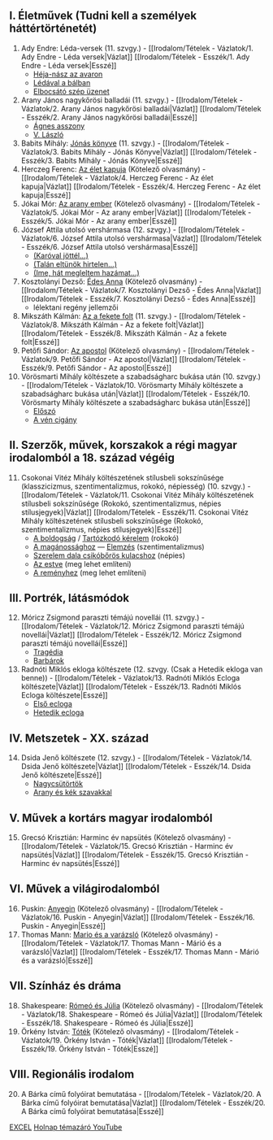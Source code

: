 ## I. Életművek (Tudni kell a személyek háttértörténetét)

1. Ady Endre: Léda-versek (11. szvgy.) - [[Irodalom/Tételek - Vázlatok/1. Ady Endre - Léda versek|Vázlat]] [[Irodalom/Tételek - Esszék/1. Ady Endre - Léda versek|Esszé]]
	- [Héja-nász az avaron](https://www.nkp.hu/tankonyv/irodalom_11_szoveggyujtemeny_nat2020/lecke_04_002?w=Héja-nász%20az%20avaron#section-76993480904)
	- [Lédával a bálban](https://www.nkp.hu/tankonyv/irodalom_11_szoveggyujtemeny_nat2020/lecke_04_002?w=Lédával%20a%20bálban#section-76993480914)
	- [Elbocsátó szép üzenet](https://www.nkp.hu/tankonyv/irodalom_11_szoveggyujtemeny_nat2020/lecke_04_002?w=Elbocsátó%20szép%20üzenet#section-76993480918)
2. Arany János nagykőrösi balladái (11. szvgy.) - [[Irodalom/Tételek - Vázlatok/2. Arany János nagykőrösi balladái|Vázlat]] [[Irodalom/Tételek - Esszék/2. Arany János nagykőrösi balladái|Esszé]]
	- [Ágnes asszony](https://www.nkp.hu/tankonyv/irodalom_11_szoveggyujtemeny_nat2020/lecke_03_001?w=Ágnes%20asszony#section-76921819982)
	- [V. László](https://www.nkp.hu/tankonyv/irodalom_11_szoveggyujtemeny_nat2020/lecke_03_001?w=V.%20László#section-76921819983)
3. Babits Mihály: [Jónás könyve](https://www.nkp.hu/tankonyv/irodalom_11_szoveggyujtemeny_nat2020/lecke_04_003?w=Jónás%20könyve#section-76993530624) (11. szvgy.) - [[Irodalom/Tételek - Vázlatok/3. Babits Mihály - Jónás Könyve|Vázlat]] [[Irodalom/Tételek - Esszék/3. Babits Mihály - Jónás Könyve|Esszé]]
4. Herczeg Ferenc: [Az élet kapuja](https://mek.oszk.hu/02500/02523/02523.htm) (Kötelező olvasmány) - [[Irodalom/Tételek - Vázlatok/4. Herczeg Ferenc - Az élet kapuja|Vázlat]] [[Irodalom/Tételek - Esszék/4. Herczeg Ferenc - Az élet kapuja|Esszé]]
5. Jókai Mór: [Az arany ember](https://mek.oszk.hu/00600/00688/html/index.htm) (Kötelező olvasmány) - [[Irodalom/Tételek - Vázlatok/5. Jókai Mór - Az arany ember|Vázlat]] [[Irodalom/Tételek - Esszék/5. Jókai Mór - Az arany ember|Esszé]]
6. József Attila utolsó vershármasa (12. szvgy.) - [[Irodalom/Tételek - Vázlatok/6. József Attila utolsó vershármasa|Vázlat]] [[Irodalom/Tételek - Esszék/6. József Attila utolsó vershármasa|Esszé]]
	- [(Karóval jöttél...)](https://www.nkp.hu/tankonyv/irodalom_12_szoveggyujtemeny_nat2020/lecke_03_007?w=(Karóval%20jöttél...)#section-93691519300)
	- [(Talán eltünök hirtelen...)](https://www.arcanum.com/hu/online-kiadvanyok/Verstar-verstar-otven-kolto-osszes-verse-2/jozsef-attila-1EE20/versek-1EE25/1937-1FC5C/talan-eltunok-hirtelen-1FDE1/)
	- [(Ime, hát megleltem hazámat...)](https://www.arcanum.com/hu/online-kiadvanyok/Verstar-verstar-otven-kolto-osszes-verse-2/jozsef-attila-1EE20/versek-1EE25/1937-1FC5C/ime-hat-megleltem-hazamat-1FDF2/)
7. Kosztolányi Dezső: [Édes Anna](https://mek.oszk.hu/04700/04772/04772.htm) (Kötelező olvasmány) - [[Irodalom/Tételek - Vázlatok/7. Kosztolányi Dezső - Édes Anna|Vázlat]] [[Irodalom/Tételek - Esszék/7. Kosztolányi Dezső - Édes Anna|Esszé]]
	- lélektani regény jellemzői
8. Mikszáth Kálmán: [Az a fekete folt](https://www.nkp.hu/tankonyv/irodalom_11_szoveggyujtemeny_nat2020/lecke_03_002?w=Az%20a%20fekete%20folt#section-76990868898) (11. szvgy.) - [[Irodalom/Tételek - Vázlatok/8. Mikszáth Kálmán - Az a fekete folt|Vázlat]] [[Irodalom/Tételek - Esszék/8. Mikszáth Kálmán - Az a fekete folt|Esszé]]
9. Petőfi Sándor: [Az apostol](https://www.arcanum.com/hu/online-kiadvanyok/Verstar-verstar-otven-kolto-osszes-verse-2/petofi-sandor-DFB2/1848-F625/az-apostol-F9A0/) (Kötelező olvasmány) - [[Irodalom/Tételek - Vázlatok/9. Petőfi Sándor - Az apostol|Vázlat]] [[Irodalom/Tételek - Esszék/9. Petőfi Sándor - Az apostol|Esszé]]
10. Vörösmarti Mihály költészete a szabadságharc bukása után (10. szvgy.) - [[Irodalom/Tételek - Vázlatok/10. Vörösmarty Mihály költészete a szabadságharc bukása után|Vázlat]] [[Irodalom/Tételek - Esszék/10. Vörösmarty Mihály költészete a szabadságharc bukása után|Esszé]]
	- [Előszó](https://www.nkp.hu/tankonyv/irodalom_10_szoveggyujtemeny_nat2020/lecke_07_001?w=Előszó#section-62731123976)
	- [A vén cigány](https://www.nkp.hu/tankonyv/irodalom_10_szoveggyujtemeny_nat2020/lecke_07_001?w=A%20vén%20cigány#section-62731123977)

## II. Szerzők, művek, korszakok a régi magyar irodalomból a 18. század végéig

11. Csokonai Vitéz Mihály költészetének stílusbeli sokszínűsége (klasszicizmus, szentimentalizmus, rokokó, népiesség) (10. szvgy.) - [[Irodalom/Tételek - Vázlatok/11. Csokonai Vitéz Mihály költészetének stílusbeli sokszínűsége (Rokokó, szentimentalizmus, népies stílusjegyek)|Vázlat]] [[Irodalom/Tételek - Esszék/11. Csokonai Vitéz Mihály költészetének stílusbeli sokszínűsége (Rokokó, szentimentalizmus, népies stílusjegyek)|Esszé]]
	- [A boldogság](https://www.nkp.hu/tankonyv/irodalom_10_szoveggyujtemeny_nat2020/lecke_04_003?w=A%20boldogság#section-62737700734) / [Tartózkodó kérelem](https://www.nkp.hu/tankonyv/irodalom_10_szoveggyujtemeny_nat2020/lecke_04_003?w=Tartózkodó%20kérelem#section-62728497258) (rokokó)
	- [A magánossághoz](https://www.arcanum.com/hu/online-kiadvanyok/Verstar-verstar-otven-kolto-osszes-verse-2/csokonai-vitez-mihaly-5088/1798-57D1/a-maganossaghoz-58DC/) — [Elemzés](https://blog.verselemzes.hu/jegyzet/csokonai-vitez-mihaly-a-maganossaghoz-elemzes/) (szentimentalizmus)
	- [Szerelem dala csikóbőrös kulacshoz](https://www.arcanum.com/hu/online-kiadvanyok/Verstar-verstar-otven-kolto-osszes-verse-2/csokonai-vitez-mihaly-5088/1802-5AC3/szerelemdal-5AFB/) (népies)
	- [Az estve](https://www.nkp.hu/tankonyv/irodalom_10_szoveggyujtemeny_nat2020/lecke_04_003?w=Az%20estve#section-62727272442) (meg lehet említeni)
	- [A reményhez](https://www.nkp.hu/tankonyv/irodalom_10_szoveggyujtemeny_nat2020/lecke_04_003?w=A%20reményhez#section-62728497260) (meg lehet említeni)

## III. Portrék, látásmódok

12. Móricz Zsigmond paraszti témájú novellái (11. szvgy.) - [[Irodalom/Tételek - Vázlatok/12. Móricz Zsigmond paraszti témájú novellái|Vázlat]] [[Irodalom/Tételek - Esszék/12. Móricz Zsigmond paraszti témájú novellái|Esszé]]
	- [Tragédia](https://www.nkp.hu/tankonyv/irodalom_11_szoveggyujtemeny_nat2020/lecke_04_005?w=Tragédia#section-80667749866)
	- [Barbárok](https://www.nkp.hu/tankonyv/irodalom_11_szoveggyujtemeny_nat2020/lecke_04_005?w=Barbárok#section-80667749867)
13. Radnóti Miklós ekloga költészete (12. szvgy. (Csak a Hetedik ekloga van benne)) - [[Irodalom/Tételek - Vázlatok/13. Radnóti Miklós Ecloga költészete|Vázlat]] [[Irodalom/Tételek - Esszék/13. Radnóti Miklós Ecloga költészete|Esszé]]
	- [Első ecloga](https://www.arcanum.com/hu/online-kiadvanyok/Szoveggyujtemeny-szoveggyujtemeny-1/a-xx-szazad-irodalma-9C3D/radnoti-miklos-1909-1944-A5A2/versei-A5A3/elso-ecloga-A601/)
	- [Hetedik ecloga](https://www.arcanum.com/hu/online-kiadvanyok/Szoveggyujtemeny-szoveggyujtemeny-1/a-xx-szazad-irodalma-9C3D/radnoti-miklos-1909-1944-A5A2/versei-A5A3/hetedik-ecloga-A66D/)

## IV. Metszetek - XX. század

14. Dsida Jenő költészete (12. szvgy.) - [[Irodalom/Tételek - Vázlatok/14. Dsida Jenő költészete|Vázlat]] [[Irodalom/Tételek - Esszék/14. Dsida Jenő költészete|Esszé]]
	- [Nagycsütörtök](https://www.nkp.hu/tankonyv/irodalom_12_szoveggyujtemeny_nat2020/lecke_03_003?w=Nagycsütörtök#section-93691410312)
	- [Arany és kék szavakkal](https://www.nkp.hu/tankonyv/irodalom_12_szoveggyujtemeny_nat2020/lecke_03_003?w=Arany%20és%20kék%20szavakkal#section-93691410313)

## V. Művek a kortárs magyar irodalomból

15. Grecsó Krisztián: Harminc év napsütés (Kötelező olvasmány) - [[Irodalom/Tételek - Vázlatok/15. Grecsó Krisztián - Harminc év napsütés|Vázlat]] [[Irodalom/Tételek - Esszék/15. Grecsó Krisztián - Harminc év napsütés|Esszé]]

## VI. Művek a világirodalomból

16. Puskin: [Anyegin](https://mek.oszk.hu/00400/00467/00467.htm) (Kötelező olvasmány) - [[Irodalom/Tételek - Vázlatok/16. Puskin - Anyegin|Vázlat]] [[Irodalom/Tételek - Esszék/16. Puskin - Anyegin|Esszé]]
17. Thomas Mann: [Mario és a varázsló](https://mek.oszk.hu/00400/00438/00438.htm) (Kötelező olvasmány) - [[Irodalom/Tételek - Vázlatok/17. Thomas Mann - Márió és a varázsló|Vázlat]] [[Irodalom/Tételek - Esszék/17. Thomas Mann - Márió és a varázsló|Esszé]]

## VII. Színház és dráma

18. Shakespeare: [Rómeó és Júlia](https://mek.oszk.hu/00400/00492/00492.htm) (Kötelező olvasmány) - [[Irodalom/Tételek - Vázlatok/18. Shakespeare - Rómeó és Júlia|Vázlat]] [[Irodalom/Tételek - Esszék/18. Shakespeare - Rómeó és Júlia|Esszé]]
19. Örkény István: [Tóték](https://mek.oszk.hu/06300/06350/06350.htm) (Kötelező olvasmány) - [[Irodalom/Tételek - Vázlatok/19. Örkény István - Tóték|Vázlat]] [[Irodalom/Tételek - Esszék/19. Örkény István - Tóték|Esszé]]

## VIII. Regionális irodalom

20. A Bárka című folyóirat bemutatása - [[Irodalom/Tételek - Vázlatok/20. A Bárka című folyóirat bemutatása|Vázlat]] [[Irodalom/Tételek - Esszék/20. A Bárka című folyóirat bemutatása|Esszé]]

[EXCEL](https://docs.google.com/spreadsheets/d/1K5xwfsoG6ySl_b9XUyrsScRTrm6zf2jc0u6_GXfR5hM/edit#gid=0)
[Holnap témazáró YouTube](https://www.youtube.com/@holnaptemazaro)
